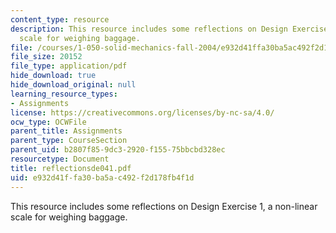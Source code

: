 ```yaml
---
content_type: resource
description: This resource includes some reflections on Design Exercise 1, a non-linear
  scale for weighing baggage.
file: /courses/1-050-solid-mechanics-fall-2004/e932d41ffa30ba5ac492f2d178fb4f1d_reflectionsde041.pdf
file_size: 20152
file_type: application/pdf
hide_download: true
hide_download_original: null
learning_resource_types:
- Assignments
license: https://creativecommons.org/licenses/by-nc-sa/4.0/
ocw_type: OCWFile
parent_title: Assignments
parent_type: CourseSection
parent_uid: b2807f85-9dc3-2920-f155-75bbcbd328ec
resourcetype: Document
title: reflectionsde041.pdf
uid: e932d41f-fa30-ba5a-c492-f2d178fb4f1d
---
```

This resource includes some reflections on Design Exercise 1, a non-linear scale for weighing baggage.